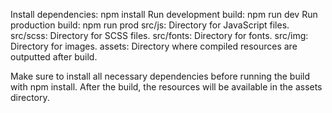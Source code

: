 Install dependencies: npm install
Run development build: npm run dev
Run production build: npm run prod
src/js: Directory for JavaScript files.
src/scss: Directory for SCSS files.
src/fonts: Directory for fonts.
src/img: Directory for images.
assets: Directory where compiled resources are outputted after build.

Make sure to install all necessary dependencies before running the build with npm install.
After the build, the resources will be available in the assets directory.
